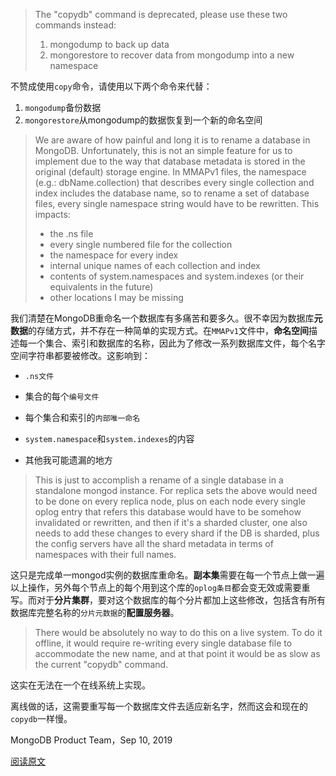 > The "copydb" command is deprecated, please use these two commands instead:
> 1. mongodump to back up data
> 2. mongorestore to recover data from mongodump into a new namespace

不赞成使用`copy`命令，请使用以下两个命令来代替：

1. `mongodump`备份数据
2. `mongorestore`从mongodump的数据恢复到一个新的命名空间



> We are aware of how painful and long it is to rename a database in MongoDB. Unfortunately, this is not an simple feature for us to implement due to the way that database metadata is stored in the original (default) storage engine. In MMAPv1 files, the namespace (e.g.: dbName.collection) that describes every single collection and index includes the database name, so to rename a set of database files, every single namespace string would have to be rewritten. This impacts:
> - the .ns file
> - every single numbered file for the collection
> - the namespace for every index
> - internal unique names of each collection and index
> - contents of system.namespaces and system.indexes (or their equivalents in the future)
> - other locations I may be missing

我们清楚在MongoDB重命名一个数据库有多痛苦和要多久。很不幸因为数据库**元数据**的存储方式，并不存在一种简单的实现方式。在`MMAPv1`文件中，**命名空间**描述每一个集合、索引和数据库的名称，因此为了修改一系列数据库文件，每个名字空间字符串都要被修改。这影响到：

* `.ns文件`

* 集合的每个`编号文件`

* 每个集合和索引的`内部唯一命名`
* `system.namespace`和`system.indexes`的内容
* 其他我可能遗漏的地方



> This is just to accomplish a rename of a single database in a standalone mongod instance. For replica sets the above would need to be done on every replica node, plus on each node every single oplog entry that refers this database would have to be somehow invalidated or rewritten, and then if it's a sharded cluster, one also needs to add these changes to every shard if the DB is sharded, plus the config servers have all the shard metadata in terms of namespaces with their full names.

这只是完成单一mongod实例的数据库重命名。**副本集**需要在每一个节点上做一遍以上操作，另外每个节点上的每个用到这个库的`oplog条目`都会变无效或需要重写。而对于**分片集群**，要对这个数据库的每个分片都加上这些修改，包括含有所有数据库完整名称的`分片元数据`的**配置服务器**。



> There would be absolutely no way to do this on a live system.
> To do it offline, it would require re-writing every single database file to accommodate the new name, and at that point it would be as slow as the current "copydb" command.

这实在无法在一个在线系统上实现。

离线做的话，这需要重写每一个数据库文件去适应新名字，然而这会和现在的`copydb`一样慢。



MongoDB Product Team，Sep 10, 2019

[阅读原文](https://jira.mongodb.org/browse/SERVER-701)